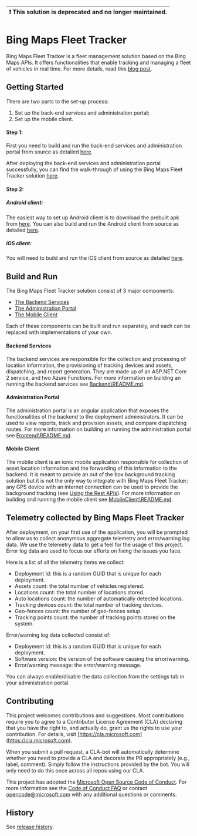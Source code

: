 | :exclamation:  This solution is deprecated and no longer maintained.  |
|-----------------------------------------------------------------------|

# Bing Maps Fleet Tracker

Bing Maps Fleet Tracker is a fleet management solution based on the Bing Maps APIs. It offers functionalities that enable tracking and managing a fleet of vehicles in real time. For more details, read this [blog post](https://aka.ms/bingmapsfleettrackerblog).

## Getting Started

There are two parts to the set-up process:
1. Set up the back-end services and administration portal;
2. Set up the mobile client.

#### Step 1: 
First you need to build and run the back-end services and administration portal from source as detailed [here](#build-and-run).

After deploying the back-end services and administration portal successfully, you can find the walk-through of using the Bing Maps Fleet Tracker solution [here](https://github.com/Microsoft/Bing-Maps-Fleet-Tracker/blob/master/WALKTHROUGH.md).

#### Step 2:
##### Android client:
The easiest way to set up Android client is to download the prebuilt apk from [here](https://github.com/Microsoft/Bing-Maps-Fleet-Tracker/releases). You can also build and run the Android client from source as detailed [here](https://github.com/Microsoft/Bing-Maps-Fleet-Tracker/blob/master/MobileClient/README.md#android).

##### iOS client:
You will need to build and run the iOS client from source as detailed [here](https://github.com/Microsoft/Bing-Maps-Fleet-Tracker/blob/master/MobileClient/README.md#ios).

## Build and Run

The Bing Maps Fleet Tracker solution consist of 3 major components:

* [The Backend Services](#backend-services)
* [The Administration Portal](#administration-portal)
* [The Mobile Client](#mobile-client)

Each of these components can be built and run separately, and each can be replaced with implementations of your own.

#### Backend Services

The backend services are responsible for the collection and processing of location information, the provisioning of tracking devices and assets, dispatching, and report generation. They are made up of an ASP.NET Core 2 service, and two Azure Functions. For more information on building an running the backend services see [Backend\README.md](https://github.com/Microsoft/Bing-Maps-Fleet-Tracker/blob/master/Backend/README.md).

#### Administration Portal

The administration portal is an angular application that exposes the functionalities of the backend to the deployment administrators. It can be used to view reports, track and provision assets, and compare dispatching routes. For more information on building an running the administration portal see [Frontend\README.md](https://github.com/Microsoft/Bing-Maps-Fleet-Tracker/blob/master/Frontend/README.md).

#### Mobile Client

The mobile client is an ionic mobile application responsible for collection of asset location information and the forwarding of this information to the backend. It is meant to provide an out of the box background tracking solution but it is not the only way to integrate with Bing Maps Fleet Tracker; any GPS device with an internet connection can be used to provide the background tracking (see [Using the Rest APIs](https://github.com/Microsoft/Bing-Maps-Fleet-Tracker/blob/master/WALKTHROUGH.md#using-the-rest-apis)). For more information on building and running the mobile client see [MobileClient\README.md](https://github.com/Microsoft/Bing-Maps-Fleet-Tracker/blob/master/MobileClient/README.md).

## Telemetry collected by Bing Maps Fleet Tracker

After deployment, on your first use of the application, you will be prompted to allow us to collect
anonymous aggregate telemetry and error/warning log data. We use the telemetry data to get a feel for the
usage of this project. Error log data are used to focus our efforts on fixing the issues you face.

Here is a list of all the telemetry items we collect:

* Deployment Id: this is a random GUID that is unique for each deployment.
* Assets count: the total number of vehicles registered.
* Locations count: the total number of locations stored.
* Auto locations count: the number of automatically detected locations.
* Tracking devices count: the total number of tracking devices.
* Geo-fences count: the number of geo-fences setup.
* Tracking points count: the number of tracking points stored on the system.

Error/warning log data collected consist of:

* Deployment Id: this is a random GUID that is unique for each deployment.
* Software version: the version of the software causing the error/warning.
* Error/warning message: the error/warning message.

You can always enable/disable the data collection from the settings tab in your administration portal.

## Contributing

This project welcomes contributions and suggestions.  Most contributions require you to agree to a
Contributor License Agreement (CLA) declaring that you have the right to, and actually do, grant us
the rights to use your contribution. For details, visit [https://cla.microsoft.com](https://cla.microsoft.com).

When you submit a pull request, a CLA-bot will automatically determine whether you need to provide
a CLA and decorate the PR appropriately (e.g., label, comment). Simply follow the instructions
provided by the bot. You will only need to do this once across all repos using our CLA.

This project has adopted the [Microsoft Open Source Code of Conduct](https://opensource.microsoft.com/codeofconduct/).
For more information see the [Code of Conduct FAQ](https://opensource.microsoft.com/codeofconduct/faq/) or
contact [opencode@microsoft.com](mailto:opencode@microsoft.com) with any additional questions or comments.

## History

See [release history](https://github.com/Microsoft/Bing-Maps-Fleet-Tracker/releases).
